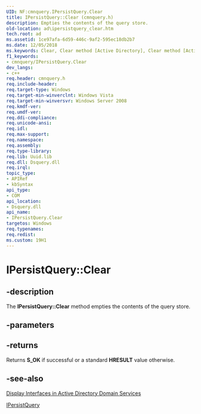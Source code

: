 ```yaml
---
UID: NF:cmnquery.IPersistQuery.Clear
title: IPersistQuery::Clear (cmnquery.h)
description: Empties the contents of the query store.
old-location: ad\ipersistquery_clear.htm
tech.root: ad
ms.assetid: 1ce97afa-6d59-446c-9af2-595ec18db2b7
ms.date: 12/05/2018
ms.keywords: Clear, Clear method [Active Directory], Clear method [Active Directory],IPersistQuery interface, IPersistQuery interface [Active Directory],Clear method, IPersistQuery.Clear, IPersistQuery::Clear, _glines_ipersistquery_clear, ad.ipersistquery__clear, ad.ipersistquery_clear, cmnquery/IPersistQuery::Clear
f1_keywords:
- cmnquery/IPersistQuery.Clear
dev_langs:
- c++
req.header: cmnquery.h
req.include-header: 
req.target-type: Windows
req.target-min-winverclnt: Windows Vista
req.target-min-winversvr: Windows Server 2008
req.kmdf-ver: 
req.umdf-ver: 
req.ddi-compliance: 
req.unicode-ansi: 
req.idl: 
req.max-support: 
req.namespace: 
req.assembly: 
req.type-library: 
req.lib: Uuid.lib
req.dll: Dsquery.dll
req.irql: 
topic_type:
- APIRef
- kbSyntax
api_type:
- COM
api_location:
- Dsquery.dll
api_name:
- IPersistQuery.Clear
targetos: Windows
req.typenames: 
req.redist: 
ms.custom: 19H1
---
```


# IPersistQuery::Clear


## -description


The <b>IPersistQuery::Clear</b> method empties the contents of the query store.


## -parameters






## -returns



Returns <b>S_OK</b> if successful or a standard  <b>HRESULT</b> value otherwise.




## -see-also




<a href="https://docs.microsoft.com/windows/desktop/AD/display-interfaces-in-active-directory-domain-services">Display Interfaces in Active Directory Domain Services</a>



<a href="https://docs.microsoft.com/windows/desktop/api/cmnquery/nn-cmnquery-ipersistquery">IPersistQuery</a>
 

 

